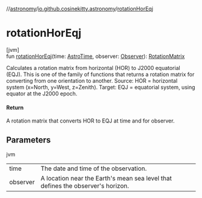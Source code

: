 //[astronomy](../../index.md)/[io.github.cosinekitty.astronomy](index.md)/[rotationHorEqj](rotation-hor-eqj.md)

# rotationHorEqj

[jvm]\
fun [rotationHorEqj](rotation-hor-eqj.md)(time: [AstroTime](-astro-time/index.md), observer: [Observer](-observer/index.md)): [RotationMatrix](-rotation-matrix/index.md)

Calculates a rotation matrix from horizontal (HOR) to J2000 equatorial (EQJ). This is one of the family of functions that returns a rotation matrix for converting from one orientation to another. Source: HOR = horizontal system (x=North, y=West, z=Zenith). Target: EQJ = equatorial system, using equator at the J2000 epoch.

#### Return

A rotation matrix that converts HOR to EQJ at time and for observer.

## Parameters

jvm

| | |
|---|---|
| time | The date and time of the observation. |
| observer | A location near the Earth's mean sea level that defines the observer's horizon. |
